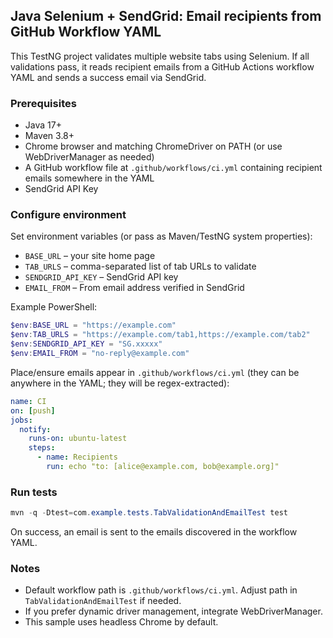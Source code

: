 ## Java Selenium + SendGrid: Email recipients from GitHub Workflow YAML

This TestNG project validates multiple website tabs using Selenium. If all validations pass, it reads recipient emails from a GitHub Actions workflow YAML and sends a success email via SendGrid.

### Prerequisites
- Java 17+
- Maven 3.8+
- Chrome browser and matching ChromeDriver on PATH (or use WebDriverManager as needed)
- A GitHub workflow file at `.github/workflows/ci.yml` containing recipient emails somewhere in the YAML
- SendGrid API Key

### Configure environment
Set environment variables (or pass as Maven/TestNG system properties):

- `BASE_URL` – your site home page
- `TAB_URLS` – comma-separated list of tab URLs to validate
- `SENDGRID_API_KEY` – SendGrid API key
- `EMAIL_FROM` – From email address verified in SendGrid

Example PowerShell:

```powershell
$env:BASE_URL = "https://example.com"
$env:TAB_URLS = "https://example.com/tab1,https://example.com/tab2"
$env:SENDGRID_API_KEY = "SG.xxxxx"
$env:EMAIL_FROM = "no-reply@example.com"
```

Place/ensure emails appear in `.github/workflows/ci.yml` (they can be anywhere in the YAML; they will be regex-extracted):

```yaml
name: CI
on: [push]
jobs:
  notify:
    runs-on: ubuntu-latest
    steps:
      - name: Recipients
        run: echo "to: [alice@example.com, bob@example.org]"
```

### Run tests

```powershell
mvn -q -Dtest=com.example.tests.TabValidationAndEmailTest test
```

On success, an email is sent to the emails discovered in the workflow YAML.

### Notes
- Default workflow path is `.github/workflows/ci.yml`. Adjust path in `TabValidationAndEmailTest` if needed.
- If you prefer dynamic driver management, integrate WebDriverManager.
- This sample uses headless Chrome by default.


